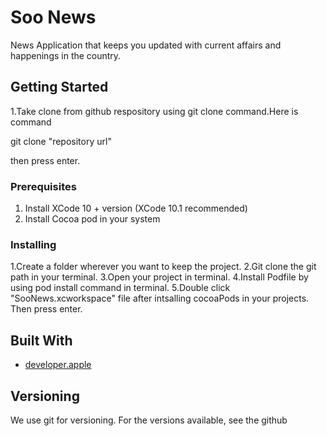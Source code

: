 # Soo News

News Application that keeps you updated with current affairs and happenings in the country.

## Getting Started

1.Take clone from github respository using git clone command.Here is command

git clone "repository url"

then press enter.

### Prerequisites

1. Install XCode 10 + version (XCode 10.1 recommended)
2. Install Cocoa pod in your system

### Installing
1.Create a folder wherever you want to keep the project. 
2.Git clone the git path in your terminal. 
3.Open your project in terminal. 
4.Install Podfile by using pod install command in terminal. 
5.Double click "SooNews.xcworkspace" file after intsalling cocoaPods in your projects.
Then press enter.

## Built With

* [developer.apple](https://developer.apple.com/)

## Versioning

We use git for versioning. For the versions available, see the github

